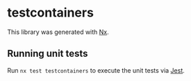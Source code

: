 # testcontainers

This library was generated with [Nx](https://nx.dev).

## Running unit tests

Run `nx test testcontainers` to execute the unit tests via [Jest](https://jestjs.io).
